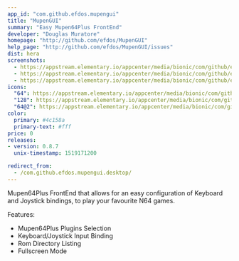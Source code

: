 ```yaml
---
app_id: "com.github.efdos.mupengui"
title: "MupenGUI"
summary: "Easy Mupen64Plus FrontEnd"
developer: "Douglas Muratore"
homepage: "http://github.com/efdos/MupenGUI"
help_page: "http://github.com/efdos/MupenGUI/issues"
dist: hera
screenshots:
  - https://appstream.elementary.io/appcenter/media/bionic/com/github/efdos.mupengui/D13C00FC8675A56F1F24253B6F5EF240/screenshots/image-1_orig.png
  - https://appstream.elementary.io/appcenter/media/bionic/com/github/efdos.mupengui/D13C00FC8675A56F1F24253B6F5EF240/screenshots/image-2_orig.png
  - https://appstream.elementary.io/appcenter/media/bionic/com/github/efdos.mupengui/D13C00FC8675A56F1F24253B6F5EF240/screenshots/image-3_orig.png
icons:
  "64": https://appstream.elementary.io/appcenter/media/bionic/com/github/efdos.mupengui/D13C00FC8675A56F1F24253B6F5EF240/icons/64x64/com.github.efdos.mupengui_com.github.efdos.mupengui.png
  "128": https://appstream.elementary.io/appcenter/media/bionic/com/github/efdos.mupengui/D13C00FC8675A56F1F24253B6F5EF240/icons/128x128/com.github.efdos.mupengui_com.github.efdos.mupengui.png
  "64@2": https://appstream.elementary.io/appcenter/media/bionic/com/github/efdos.mupengui/D13C00FC8675A56F1F24253B6F5EF240/icons/64x64@2/com.github.efdos.mupengui_com.github.efdos.mupengui.png
color:
  primary: #4c158a
  primary-text: #fff
price: 0
releases:
- version: 0.8.7
  unix-timestamp: 1519171200

redirect_from:
  - /com.github.efdos.mupengui.desktop/
---
```

<p>Mupen64Plus FrontEnd that allows for an easy configuration of Keyboard and Joystick bindings, to play your favourite N64 games.</p>
<p>Features:</p>
<ul>
  <li>Mupen64Plus Plugins Selection</li>
  <li>Keyboard/Joystick Input Binding</li>
  <li>Rom Directory Listing</li>
  <li>Fullscreen Mode</li>
</ul>
